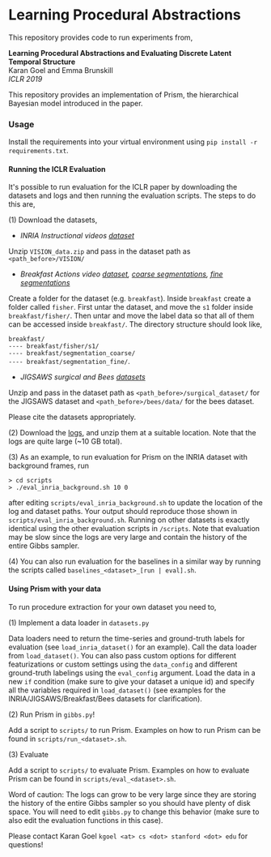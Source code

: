 # Learning Procedural Abstractions

This repository provides code to run experiments from,
 
**Learning Procedural Abstractions and Evaluating Discrete Latent Temporal Structure**  
Karan Goel and Emma Brunskill  
_ICLR 2019_

This repository provides an implementation of Prism, the hierarchical Bayesian model introduced in the paper.
 

### Usage

Install the requirements into your virtual environment using ``pip install -r requirements.txt``.

#### Running the ICLR Evaluation

It's possible to run evaluation for the ICLR paper by downloading the datasets and logs and then running the evaluation 
scripts. The steps to do this are,

(1) Download the datasets, 

- _INRIA Instructional videos [dataset](https://www.di.ens.fr/willow/research/instructionvideos/release/VISION_data.zip)_
  
Unzip ``VISION_data.zip`` and pass in the dataset path as ``<path_before>/VISION/``
   
- _Breakfast Actions video [dataset](https://uni-bonn.sciebo.de/s/lqj3GNVQWXaX1WC/download), 
[coarse segmentations](https://uni-bonn.sciebo.de/s/NsYSceejoCmrlTL/download), 
[fine segmentations](https://uni-bonn.sciebo.de/s/I5hJN7ka53PqlC0/download)_
  
Create a folder for the dataset (e.g. `breakfast`). Inside `breakfast` create a folder called `fisher`. 
First untar the dataset, and move the `s1` folder inside `breakfast/fisher/`. 
Then untar and move the label data so that all of them can be accessed inside 
`breakfast/`. The directory structure should look like,
 
`breakfast/`  
`---- breakfast/fisher/s1/`  
`---- breakfast/segmentation_coarse/`  
`---- breakfast/segmentation_fine/`. 
 
- _JIGSAWS surgical and Bees [datasets](https://drive.google.com/drive/folders/1wq-08JPDBhWm7og4Ip-khY3L1l3WpauV?usp=sharing)_
 
 Unzip and pass in the dataset path as ``<path_before>/surgical_dataset/`` for the JIGSAWS dataset and 
 ``<path_before>/bees/data/`` for the bees dataset.


Please cite the datasets appropriately.

(2) Download the [logs](https://drive.google.com/drive/folders/1rVlEopUpWVmtbmX_9rpXQLM-QjaI2YJ2?usp=sharing),
and unzip them at a suitable location. Note that the logs are quite large (~10 GB total).

(3) As an example, to run evaluation for Prism on the INRIA dataset with background frames, run
  
``> cd scripts``  
``> ./eval_inria_background.sh 10 0``

after editing `scripts/eval_inria_background.sh` to update the location of the log and dataset paths. Your output
should reproduce those shown in `scripts/eval_inria_background.sh`. Running on other datasets is exactly identical using 
the other evaluation scripts in `/scripts`. Note that evaluation may be slow since the logs are very large and contain
the history of the entire Gibbs sampler.

(4) You can also run evaluation for the baselines in a similar way by running the scripts called `baselines_<dataset>_[run | eval].sh`.


#### Using Prism with your data

To run procedure extraction for your own dataset you need to,  

(1) Implement a data loader in ``datasets.py``

Data loaders need to return the time-series and ground-truth labels for evaluation (see `load_inria_dataset()` 
for an example). Call the data loader from `load_dataset()`. You can also pass custom options for different featurizations 
or custom settings using the `data_config` and different ground-truth labelings using the `eval_config` argument. Load 
the data in a new `if` condition (make sure to give your dataset a unique id) and specify all the variables required 
in `load_dataset()` (see examples for the INRIA/JIGSAWS/Breakfast/Bees datasets for clarification).

(2) Run Prism in `gibbs.py`!

Add a script to `scripts/` to run Prism. Examples on how to run Prism can be found in `scripts/run_<dataset>.sh`.

(3) Evaluate

Add a script to `scripts/` to evaluate Prism. Examples on how to evaluate Prism can be found in `scripts/eval_<dataset>.sh`.

Word of caution: The logs can grow to be very large since they are storing the history of the entire Gibbs sampler so you should have
plenty of disk space. You  will need to edit `gibbs.py` to change this behavior (make sure to also edit the evaluation functions in this case).


Please contact Karan Goel ``kgoel <at> cs <dot> stanford <dot> edu`` for questions!
